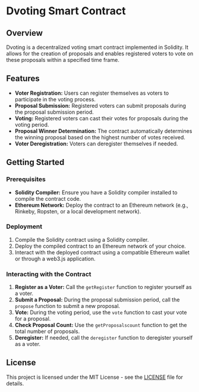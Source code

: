 # Dvoting Smart Contract

## Overview

Dvoting is a decentralized voting smart contract implemented in Solidity. It allows for the creation of proposals and enables registered voters to vote on these proposals within a specified time frame.

## Features

- **Voter Registration:** Users can register themselves as voters to participate in the voting process.
- **Proposal Submission:** Registered voters can submit proposals during the proposal submission period.
- **Voting:** Registered voters can cast their votes for proposals during the voting period.
- **Proposal Winner Determination:** The contract automatically determines the winning proposal based on the highest number of votes received.
- **Voter Deregistration:** Voters can deregister themselves if needed.

## Getting Started

### Prerequisites

- **Solidity Compiler:** Ensure you have a Solidity compiler installed to compile the contract code.
- **Ethereum Network:** Deploy the contract to an Ethereum network (e.g., Rinkeby, Ropsten, or a local development network).

### Deployment

1. Compile the Solidity contract using a Solidity compiler.
2. Deploy the compiled contract to an Ethereum network of your choice.
3. Interact with the deployed contract using a compatible Ethereum wallet or through a web3.js application.

### Interacting with the Contract

1. **Register as a Voter:** Call the `getRegister` function to register yourself as a voter.
2. **Submit a Proposal:** During the proposal submission period, call the `propose` function to submit a new proposal.
3. **Vote:** During the voting period, use the `vote` function to cast your vote for a proposal.
4. **Check Proposal Count:** Use the `getProposalscount` function to get the total number of proposals.
5. **Deregister:** If needed, call the `deregister` function to deregister yourself as a voter.

## License

This project is licensed under the MIT License - see the [LICENSE](LICENSE) file for details.
